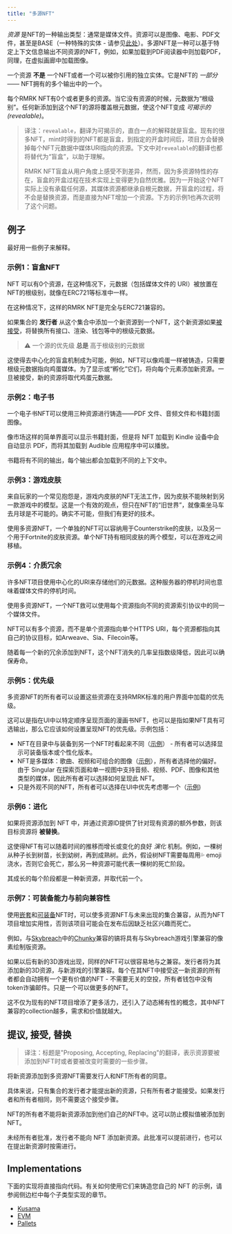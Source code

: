 ```yaml
---
title: "多源NFT"
---
```


_资源_ 是NFT的一种输出类型：通常是媒体文件。资源可以是图像、电影、PDF文件，甚至是BASE（一种特殊的实体 - 请参见[此处](lego2.5-equippable)）。多源NFT是一种可以基于特定上下文信息输出不同资源的NFT，例如，如果加载到PDF阅读器中则加载PDF，同理，在虚拟画廊中加载图像。

一个资源 **不是** 一个NFT或者一个可以被你引用的独立实体。它是NFT的 _一部分_ —— NFT拥有的多个输出中的一个。

每个RMRK NFT有0个或者更多的资源。当它没有资源的时候，元数据为“根级别”。任何新添加到这个NFT的源将覆盖根元数据，使这个NFT变成 _可揭示的(revealable)_。

> 译注：`revealable`，翻译为可揭示的，直白一点的解释就是盲盒。现有的很多NFT，mint时得到的NFT都是盲盒，到指定的开盒时间后，项目方会替换掉每个NFT元数据中媒体URI指向的资源。下文中对`revealable`的翻译也都将替代为“盲盒”，以助于理解。
>
> RMRK NFT盲盒从用户角度上感受不到差异，然而，因为多资源特性的存在，盲盒的开盒过程在技术实现上变得更为自然优雅。因为一开始这个NFT实际上没有承载任何源，其媒体资源都继承自根元数据，开盲盒的过程，将不会是替换资源，而是直接为NFT增加一个资源。下方的示例1也再次说明了这个问题。

## 例子

最好用一些例子来解释。

### 示例1：盲盒NFT

NFT 可以有0个资源，在这种情况下，元数据（包括媒体文件的 URI）被放置在NFT的根级别，就像在ERC721等标准中一样。

在这种情况下，这样的RMRK NFT是完全与ERC721兼容的。

如果集合的 **发行者** 从这个集合中添加一个新资源到一个NFT，这个新资源如果[被接受](#proposing-accepting-replacing)，将替换所有接口、渲染、钱包等中的根级元数据。

> ⚠️ 一个源的优先级 **总是** 高于根级别的元数据

这使得去中心化的盲盒机制成为可能，例如，NFT可以像鸡蛋一样被铸造，只需要根级元数据指向鸡蛋媒体。为了显示或“孵化”它们，将向每个元素添加新资源。一旦被接受，新的资源将取代鸡蛋元数据。

### 示例2：电子书

一个电子书NFT可以使用三种资源进行铸造——PDF 文件、音频文件和书籍封面图像。

像市场这样的简单界面可以显示书籍封面，但是将 NFT 加载到 Kindle 设备中会自动显示 PDF，而将其加载到 Audible 应用程序中可以播放。

书籍将有不同的输出，每个输出都会加载到不同的上下文中。

### 示例3：游戏皮肤

来自玩家的一个常见抱怨是，游戏内皮肤的NFT无法工作，因为皮肤不能映射到另一款游戏中的模型。这是一个有效的观点，但只在NFT的“旧世界”，就像乘坐马车去月球是不可能的。确实不可能，但我们有更好的技术。

使用多资源NFT，一个单独的NFT可以容纳用于Counterstrike的皮肤，以及另一个用于Fortnite的皮肤资源。单个NFT持有相同皮肤的两个模型，可以在游戏之间移植。

### 示例4：介质冗余

许多NFT项目使用中心化的URI来存储他们的元数据。这种服务器的停机时间也意味着媒体文件的停机时间。

使用多资源NFT，一个NFT救可以使用每个资源指向不同的资源索引协议中的同一个媒体文件。

NFT可以有多个资源，而不是单个资源指向单个HTTPS URI，每个资源都指向其自己的协议目标，如Arweave、Sia、Filecoin等。

随着每一个新的冗余添加到NFT，这个NFT消失的几率呈指数级降低，因此可以确保寿命。

### 示例5：优先级

多资源NFT的所有者可以设置这些资源在支持RMRK标准的用户界面中加载的优先级。

这可以是指在UI中以特定顺序呈现页面的漫画书NFT，也可以是指如果NFT具有可选输出，那么它应该如何设置呈现NFT的优先级。示例包括：

- NFT在目录中与装备到另一个NFT时看起来不同（[示例](https://kanaria.rmrk.app/catalogue/9296249-e0b9bdcc456a36497a-KANCHAMP-memegod-00000001)） - 所有者可以选择显示可装备版本或个性化版本。
- NFT是多媒体：歌曲、视频和可组合的图像（[示例](https://singular.app/collectibles/12434713-c8d5ea648c93514667-MTPIAMRRS-MRRSOL-00000002)），所有者选择他的偏好。由于 Singular 在探索页面和单一视图中支持音频、视频、PDF、图像和其他类型的媒体，因此所有者可以选择如何呈现此 NFT。
- 只是外观不同的NFT，所有者可以选择在UI中优先考虑哪一个（[示例](https://singular.app/collectibles/8949162-e0b9bdcc456a36497a-KANBIRD-KANS-00000001))

### 示例6：进化

如果将资源添加到 NFT 中，并通过资源ID提供了针对现有资源的额外参数，则该目标资源将 **被替换**。

这使得NFT有可以随着时间的推移而增长或变化的良好 _演化_ 机制。例如，一棵树从种子长到树苗，长到幼树，再到成熟树。此外，假设树NFT需要每周用💦 emoji浇水，否则它会死亡，那么另一种资源可能代表一棵树的死亡阶段。

其成长的每个阶段都是一种新资源，并取代前一个。

### 示例7：可装备能力与前向兼容性

使用[嵌套](lego1-nested)和[可装备](lego2.5-equippable)NFT时，可以使多资源NFT与未来出现的集合兼容，从而为NFT项目增加实用性，否则该项目可能会在发布后因缺乏社区兴趣而死亡。

例如，与[Skybreach](https://skybreach.app)中的[Chunky](https://rmrk.gitbook.io/kanaria-skybreach/fundamentals/skybreach-avatars/chunkies)兼容的镐将具有与Skybreach游戏引擎兼容的像素绘制版资源。

如果以后有新的3D游戏出现，同样的NFT可以很容易地与之兼容。发行者将为其添加新的3D资源，与新游戏的引擎兼容。每个在其NFT中接受这一新资源的所有者都会自动拥有一个更有价值的NFT - 不需要无关的空投，所有者钱包中没有token诈骗邮件。只是一个可以做更多的NFT。

这不仅为现有的NFT项目增添了更多活力，还引入了动态稀有性的概念，其中NFT兼容的collection越多，需求和价值就越大。

## 提议, 接受, 替换

> 译注：标题是"Proposing, Accepting, Replacing"的翻译，表示资源要被添加到NFT时或者要被改变时需要的一些步骤。

将新资源添加到多资源NFT需要发行人和NFT所有者的同意。

具体来说，只有集合的发行者才能提出新的资源，只有所有者才能接受。如果发行者和所有者相同，则不需要这个接受步骤。

NFT的所有者不能将新资源添加到他们自己的NFT中。这可以防止模拟值被添加到NFT。

未经所有者批准，发行者不能向 NFT 添加新资源。此批准可以提前进行，也可以在提出新资源时按需进行。

## Implementations

下面的实现将直接指向代码。有关如何使用它们来铸造您自己的 NFT 的示例，请参阅侧边栏中每个子类型实现的章节。

- [Kusama](https://github.com/rmrk-team/rmrk-spec/blob/master/standards/rmrk2.0.0/entities/nft.md#resources-and-resource)
- [EVM](https://github.com/rmrk-team/evm/tree/eip/contracts/MultiResource_EIP)
- [Pallets](https://github.com/rmrk-team/rmrk-substrate/blob/main/pallets/rmrk-core/src/lib.rs)